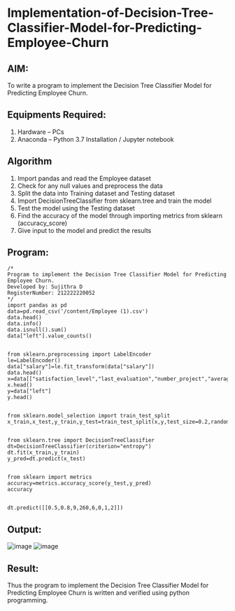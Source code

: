 # Implementation-of-Decision-Tree-Classifier-Model-for-Predicting-Employee-Churn

## AIM:
To write a program to implement the Decision Tree Classifier Model for Predicting Employee Churn.

## Equipments Required:
1. Hardware – PCs
2. Anaconda – Python 3.7 Installation / Jupyter notebook

## Algorithm
1. Import pandas and read the Employee dataset
2. Check for any null values and preprocess the data
3. Split the data into Training dataset and Testing dataset
4. Import DecisionTreeClassifier from sklearn.tree and train the model
5. Test the model using the Testing dataset
6. Find the accuracy of the model through importing metrics from sklearn (accuracy_score)
7. Give input to the model and predict the results

## Program:
```
/*
Program to implement the Decision Tree Classifier Model for Predicting Employee Churn.
Developed by: Sujithra D
RegisterNumber: 212222220052
*/
import pandas as pd
data=pd.read_csv('/content/Employee (1).csv')
data.head()
data.info()
data.isnull().sum()
data["left"].value_counts()


from sklearn.preprocessing import LabelEncoder
le=LabelEncoder()
data["salary"]=le.fit_transform(data["salary"])
data.head()
x=data[["satisfaction_level","last_evaluation","number_project","average_montly_hours","time_spend_company","Work_accident","promotion_last_5years","salary"]]
x.head()
y=data["left"]
y.head()


from sklearn.model_selection import train_test_split
x_train,x_test,y_train,y_test=train_test_split(x,y,test_size=0.2,random_state=42)


from sklearn.tree import DecisionTreeClassifier
dt=DecisionTreeClassifier(criterion="entropy")
dt.fit(x_train,y_train)
y_pred=dt.predict(x_test)


from sklearn import metrics
accuracy=metrics.accuracy_score(y_test,y_pred)
accuracy


dt.predict([[0.5,0.8,9,260,6,0,1,2]])
```

## Output:

![image](https://github.com/user-attachments/assets/d9bd2d01-066b-4175-aece-9d53c696366d)
![image](https://github.com/user-attachments/assets/fc90e92e-54bc-4c4a-8d35-80327d296c1b)



## Result:
Thus the program to implement the  Decision Tree Classifier Model for Predicting Employee Churn is written and verified using python programming.
